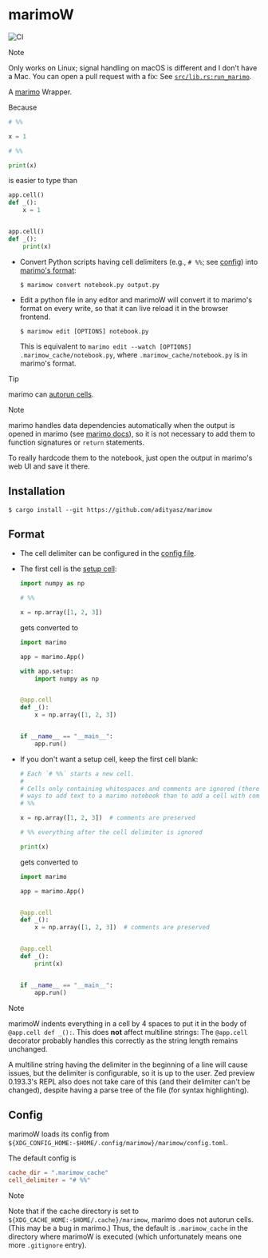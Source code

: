 # marimoW

![CI](https://github.com/adityasz/marimow/actions/workflows/ci.yml/badge.svg)

> [!NOTE]
>
> Only works on Linux; signal handling on macOS is different and I don't have a
> Mac. You can open a pull request with a fix: See
> [`src/lib.rs:run_marimo`](https://github.com/adityasz/marimow/tree/master/src/lib.rs).

A [marimo](https://github.com/marimo-team/marimo) Wrapper.

Because

```python
# %%

x = 1

# %%

print(x)
```

is easier to type than

```python
app.cell()
def _():
    x = 1


app.cell()
def _():
    print(x)
```

- Convert Python scripts having cell delimiters (e.g., `# %%`; see
  [config](#config)) into [marimo's format](https://docs.marimo.io/guides/editor_features/watching/#marimos-file-format):

  ```console
  $ marimow convert notebook.py output.py
  ```

- Edit a python file in any editor and marimoW will convert it to marimo's
  format on every write, so that it can live reload it in the browser frontend.

  ```console
  $ marimow edit [OPTIONS] notebook.py
  ```

  This is equivalent to `marimo edit --watch [OPTIONS] .marimow_cache/notebook.py`,
  where `.marimow_cache/notebook.py` is in marimo's format.

> [!TIP]
> marimo can [autorun cells](https://docs.marimo.io/guides/editor_features/watching/#watching-for-changes-to-your-notebook).


> [!NOTE]
>
> marimo handles data dependencies automatically when the output is opened in
> marimo (see [marimo docs](https://docs.marimo.io/guides/editor_features/watching/#using-your-own-editor)),
> so it is not necessary to add them to function signatures or `return`
> statements.
>
> To really hardcode them to the notebook, just open the output in marimo's web
> UI and save it there.

## Installation

```console
$ cargo install --git https://github.com/adityasz/marimow
```

## Format

- The cell delimiter can be configured in the [config file](#config).

- The first cell is the [setup cell](https://docs.marimo.io/guides/reusing_functions/?h=setup#1-create-a-setup-cell):

  ```python
  import numpy as np

  # %%

  x = np.array([1, 2, 3])
  ```

  gets converted to

  ```python
  import marimo

  app = marimo.App()

  with app.setup:
      import numpy as np


  @app.cell
  def _():
      x = np.array([1, 2, 3])


  if __name__ == "__main__":
      app.run()
  ```

- If you don't want a setup cell, keep the first cell blank:

  ```python
  # Each `# %%` starts a new cell.
  #
  # Cells only containing whitespaces and comments are ignored (there are better
  # ways to add text to a marimo notebook than to add a cell with comments).
  # %%

  x = np.array([1, 2, 3])  # comments are preserved

  # %% everything after the cell delimiter is ignored

  print(x)
  ```

  gets converted to

  ```python
  import marimo

  app = marimo.App()


  @app.cell
  def _():
      x = np.array([1, 2, 3])  # comments are preserved


  @app.cell
  def _():
      print(x)


  if __name__ == "__main__":
      app.run()
  ```

> [!NOTE]
>
> marimoW indents everything in a cell by 4 spaces to put it in the body of
> `@app.cell def _():`. This does **not** affect multiline strings: The
> `@app.cell` decorator probably handles this correctly as the string length
> remains unchanged.
>
> A multiline string having the delimiter in the beginning of a line will cause
> issues, but the delimiter is configurable, so it is up to the user. Zed
> preview 0.193.3's REPL also does not take care of this (and their delimiter
> can't be changed), despite having a parse tree of the file (for syntax
> highlighting).

## Config

marimoW loads its config from
`${XDG_CONFIG_HOME:-$HOME/.config/marimow}/marimow/config.toml`.

The default config is

```toml
cache_dir = ".marimow_cache"
cell_delimiter = "# %%"
```

> [!NOTE]
>
> Note that if the cache directory is set to
> `${XDG_CACHE_HOME:-$HOME/.cache}/marimow`, marimo does not autorun cells.
> (This may be a bug in marimo.) Thus, the default is `.marimow_cache` in the
> directory where marimoW is executed (which unfortunately means one more
> `.gitignore` entry).
